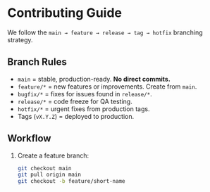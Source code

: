 # Contributing Guide

We follow the `main → feature → release → tag → hotfix` branching strategy.

## Branch Rules
- `main` = stable, production-ready. **No direct commits.**
- `feature/*` = new features or improvements. Create from `main`.
- `bugfix/*` = fixes for issues found in `release/*`.
- `release/*` = code freeze for QA testing.
- `hotfix/*` = urgent fixes from production tags.
- Tags (`vX.Y.Z`) = deployed to production.

## Workflow
1. Create a feature branch:
   ```bash
   git checkout main
   git pull origin main
   git checkout -b feature/short-name

